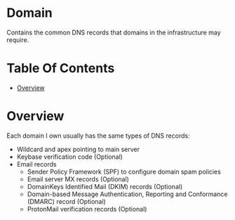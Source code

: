 # Domain
Contains the common DNS records that domains in the infrastructure may require.

# Table Of Contents
- [Overview](#overview)

# Overview
Each domain I own usually has the same types of DNS records:

- Wildcard and apex pointing to main server
- Keybase verification code (Optional)
- Email records
  - Sender Policy Framework (SPF) to configure domain spam policies
  - Email server MX records (Optional)
  - DomainKeys Identified Mail (DKIM) records (Optional)
  - Domain-based Message Authentication, Reporting and Conformance (DMARC) record (Optional)
  - ProtonMail verification records (Optional)
